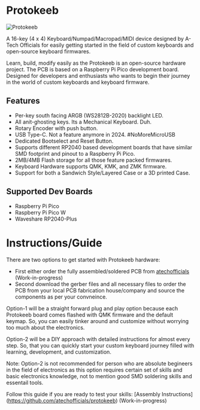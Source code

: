 # Protokeeb

![Protokeeb](https://i.imgur.com/RsSBoJg.jpg)

A 16-key (4 x 4) Keyboard/Numpad/Macropad/MIDI device designed by A-Tech Officials for easily getting started in the field of custom keyboards and open-source keyboard firmwares.

Learn, build, modify easily as the Protokeeb is an open-source hardware project.
The PCB is based on a Raspberry Pi Pico development board.
Designed for developers and enthusiasts who wants to begin their journey in the world of custom keyboards and keyboard firmware.

## Features

- Per-key south facing ARGB (WS2812B-2020) backlight LED.
- All anit-ghosting keys. Its a Mechanical Keyboard. Duh.
- Rotary Encoder with push button.
- USB Type-C. Not a feature anymore in 2024. #NoMoreMicroUSB
- Dedicated Bootselect and Reset Button.
- Supports different RP2040 based development boards that have similar SMD footprint and pinout to a Raspberry Pi Pico.
- 2MB/4MB Flash storage for all those feature packed firmwares.
- Keyboard Hardware supports QMK, KMK, and ZMK firmware.
- Support for both a Sandwich Style/Layered Case or a 3D printed Case.

## Supported Dev Boards

- Raspberry Pi Pico
- Raspberry Pi Pico W
- Waveshare RP2040-Plus

# Instructions/Guide

There are two options to get started with Protokeeb hardware:

- First either order the fully assembled/soldered PCB from [atechofficials](https://atechofficials.com/protokeeb.) (Work-in-progress)
- Second download the gerber files and all necessary files to order the PCB from your local PCB fabrication house/company and source the components as per your convneince.

Option-1 will be a straight forward plug and play option because each Protokeeb board comes flashed with QMK firmware and the default keymap. So, you can easily tinker around and customize without worrying too much about the electronics.

Option-2 will be a DIY approach with detailed instructions for almost every step. So, that you can quickly start your custom keyboard journey filled with learning, development, and customization.

Note: Option-2 is not recommended for person who are absolute begineers in the field of electronics as this option requires certain set of skills and basic electronics knowledge, not to mention good SMD soldering skills and essentail tools.

Follow this guide if you are ready to test your skills: [Assembly Instructions] (https://github.com/atechofficials/protokeeb) (Work-in-progress)
